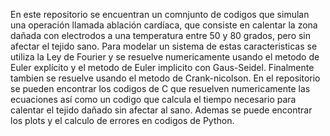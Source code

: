 En este repositorio se encuentran un comnjunto de codigos que simulan una operación llamada ablación cardíaca, que consiste en calentar la zona dañada con electrodos a una temperatura entre 50 y 80 grados, pero sin afectar el tejido sano. 
Para modelar un sistema de estas caracteristicas se utiliza la Ley de Fourier y se resuelve numericamente usando el metodo de Euler explícito y el metodo de Euler implicito con Gaus-Seidel. Finalmente tambien se resuelve usando el metodo de Crank-nicolson. 
En el repositorio se pueden encontrar los codigos de C que resuelven numericamente las ecuaciones así como un codigo que calcula el tiempo necesario para calentar el tejido dañado sin afectar al sano. Ademas se puede encontrar los plots y el calculo de errores en codigos de Python. 
